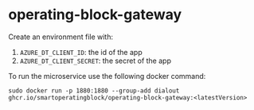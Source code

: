 # operating-block-gateway

Create an environment file with:
1. `AZURE_DT_CLIENT_ID`: the id of the app 
2. `AZURE_DT_CLIENT_SECRET`: the secret of the app

To run the microservice use the following docker command: 
```
sudo docker run -p 1880:1880 --group-add dialout ghcr.io/smartoperatingblock/operating-block-gateway:<latestVersion>
```
